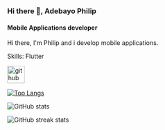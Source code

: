 ### Hi there 👋, Adebayo Philip
#### Mobile Applications developer
Hi there, I'm Philip and i develop mobile applications. 


Skills: Flutter



[<img src='https://cdn.jsdelivr.net/npm/simple-icons@3.0.1/icons/github.svg' alt='github' height='40'>](https://github.com/coderrrrr2)  

[![Top Langs](https://github-readme-stats.vercel.app/api/top-langs/?username=coderrrrr2)](https://github.com/anuraghazra/github-readme-stats)

![GitHub stats](https://github-readme-stats.vercel.app/api?username=coderrrrr2&show_icons=true)  

![GitHub streak stats](https://streak-stats.demolab.com/?user=coderrrrr2)  


